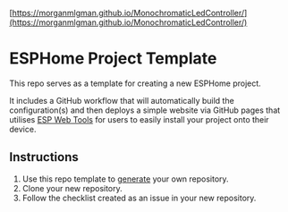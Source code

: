 [https://morganmlgman.github.io/MonochromaticLedController/](https://morganmlgman.github.io/MonochromaticLedController/)

# ESPHome Project Template

This repo serves as a template for creating a new ESPHome project.

It includes a GitHub workflow that will automatically build the configuration(s) and then deploys a simple 
website via GitHub pages that utilises [ESP Web Tools](https://esphome.github.io/esp-web-tools/) for users to 
easily install your project onto their device.

## Instructions

1. Use this repo template to [generate](https://github.com/esphome/esphome-project-template/generate) your own repository.
2. Clone your new repository.
3. Follow the checklist created as an issue in your new repository.
